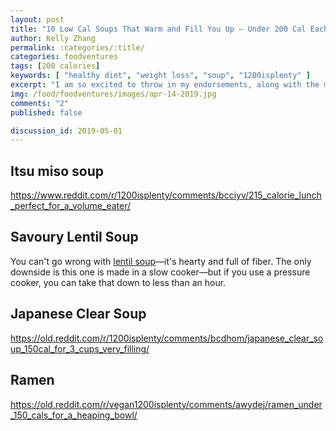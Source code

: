 ```yaml
---
layout: post
title: "10 Low Cal Soups That Warm and Fill You Up — Under 200 Cal Each"
author: Kelly Zhang
permalink: :categories/:title/
categories: foodventures
tags: [200 calories]
keywords: [ "healthy diet", "weight loss", "soup", "1200isplenty" ]
excerpt: "I am so excited to throw in my endorsements, along with the millions of others who've already tried it, for Jim Lahey's no-knead bread recipe."
img: /food/foodventures/images/apr-14-2019.jpg
comments: "2"
published: false

discussion_id: 2019-05-01
---
```


## Itsu miso soup

https://www.reddit.com/r/1200isplenty/comments/bcciyv/215_calorie_lunch_perfect_for_a_volume_eater/

## Savoury Lentil Soup

You can't go wrong with [lentil soup](/food/recipe/savoury-lentil-soup-slow-cooker-instant-pot/)—it's hearty and full of fiber. The only downside is this one is made in a slow cooker—but if you use a pressure cooker, you can take that down to less than an hour.

## Japanese Clear Soup

https://old.reddit.com/r/1200isplenty/comments/bcdhom/japanese_clear_soup_150cal_for_3_cups_very_filling/

## Ramen

https://old.reddit.com/r/vegan1200isplenty/comments/awydej/ramen_under_150_cals_for_a_heaping_bowl/
